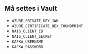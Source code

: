 
## Må settes i Vault
- `AZURE_PRIVATE_KEY_JWK`
- `AZURE_CERTIFICATE_HEX_THUMBPRINT`
- `NAIS_CLIENT_ID`
- `NAIS_CLIENT_SECRET`
- `KAFKA_USERNAME`
- `KAFKA_PASSWORD`